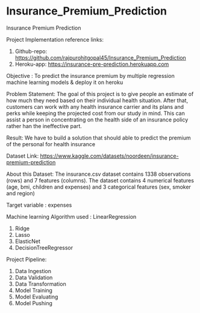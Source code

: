 # Insurance_Premium_Prediction
Insurance Premium Prediction


Project Implementation reference links:
1) Github-repo: https://github.com/rajpurohitgopal45/Insurance_Premium_Prediction
2) Heroku-app:  https://insurance-pre-prediction.herokuapp.com

Objective : To predict the insurance premium by multiple regression machine learning models &amp; deploy it on heroku


Problem Statement:
The goal of this project is to give people an estimate of how much they need based on
their individual health situation. After that, customers can work with any health 
insurance carrier and its plans and perks while keeping the projected cost from our 
study in mind. This can assist a person in concentrating on the health side of an 
insurance policy rather han the ineffective part.


Result: We have to build a solution that should able to predict the premium of the 
personal for health insurance


Dataset Link: https://www.kaggle.com/datasets/noordeen/insurance-premium-prediction


About this Dataset:
The insurance.csv dataset contains 1338 observations (rows) and 7 features (columns).
The dataset contains 4 numerical features (age, bmi, children and expenses) and 3 categorical features (sex, smoker and region)

Target variable : expenses



Machine learning Algorithm used : 
LinearRegression
1) Ridge
2) Lasso
3) ElasticNet
3) DecisionTreeRegressor


Project Pipeline:
1) Data Ingestion
2) Data Validation
3) Data Transformation
4) Model Training
5) Model Evaluating
6) Model Pushing
